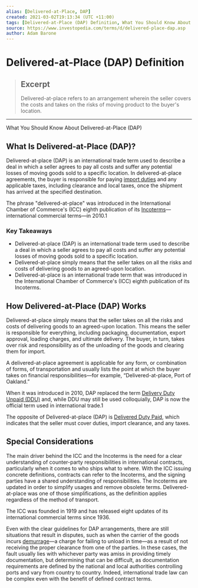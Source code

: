 ```yaml
---
alias: [Delivered-at-Place, DAP]
created: 2021-03-02T19:13:34 (UTC +11:00)
tags: [Delivered-at-Place (DAP) Definition, What You Should Know About Delivered-at-Place (DAP)]
source: https://www.investopedia.com/terms/d/delivered-place-dap.asp
author: Adam Barone
---
```


# Delivered-at-Place (DAP) Definition

> ## Excerpt
> Delivered-at-place refers to an arrangement wherein the seller covers the costs and takes on the risks of moving product to the buyer's location.

---

What You Should Know About Delivered-at-Place (DAP)
## What Is Delivered-at-Place (DAP)?

Delivered-at-place (DAP) is an international trade term used to describe a deal in which a seller agrees to pay all costs and suffer any potential losses of moving goods sold to a specific location. In delivered-at-place agreements, the buyer is responsible for paying [import duties](https://www.investopedia.com/terms/i/import-duty.asp) and any applicable taxes, including clearance and local taxes, once the shipment has arrived at the specified destination.

The phrase "delivered-at-place" was introduced in the International Chamber of Commerce's (ICC) eighth publication of its [Incoterms](https://www.investopedia.com/terms/i/incoterms.asp)—international commercial terms—in 2010.1

### Key Takeaways

-   Delivered-at-place (DAP) is an international trade term used to describe a deal in which a seller agrees to pay all costs and suffer any potential losses of moving goods sold to a specific location.
-   Delivered-at-place simply means that the seller takes on all the risks and costs of delivering goods to an agreed-upon location.
-   Delivered-at-place is an international trade term that was introduced in the International Chamber of Commerce's (ICC) eighth publication of its Incoterms.

## How Delivered-at-Place (DAP) Works

Delivered-at-place simply means that the seller takes on all the risks and costs of delivering goods to an agreed-upon location. This means the seller is responsible for everything, including packaging, documentation, export approval, loading charges, and ultimate delivery. The buyer, in turn, takes over risk and responsibility as of the unloading of the goods and clearing them for import.

A delivered-at-place agreement is applicable for any form, or combination of forms, of transportation and usually lists the point at which the buyer takes on financial responsibilities—for example, “Delivered-at-place, Port of Oakland.”

When it was introduced in 2010, DAP replaced the term [Delivery Duty Unpaid (DDU)](https://www.investopedia.com/terms/d/delivereddutyunpaid.asp) and, while DDU may still be used colloquially, DAP is now the official term used in international trade.1

The opposite of Delivered-at-place (DAP) is [Delivered Duty Paid](https://www.investopedia.com/terms/d/delivery-duty-paid.asp), which indicates that the seller must cover duties, import clearance, and any taxes.

## Special Considerations

The main driver behind the ICC and the Incoterms is the need for a clear understanding of counter-party responsibilities in international contracts, particularly when it comes to who ships what to where. With the ICC issuing concrete definitions, contracts can refer to the Incoterms, and the signing parties have a shared understanding of responsibilities. The Incoterms are updated in order to simplify usages and remove obsolete terms. Delivered-at-place was one of those simplifications, as the definition applies regardless of the method of transport.

The ICC was founded in 1919 and has released eight updates of its international commercial terms since 1936.

Even with the clear guidelines for DAP arrangements, there are still situations that result in disputes, such as when the carrier of the goods incurs [demurrage](https://www.investopedia.com/terms/d/demurrage.asp)—a charge for failing to unload in time—as a result of not receiving the proper clearance from one of the parties. In these cases, the fault usually lies with whichever party was amiss in providing timely documentation, but determining that can be difficult, as documentation requirements are defined by the national and local authorities controlling ports and vary from country to country. Indeed, international trade law can be complex even with the benefit of defined contract terms.
